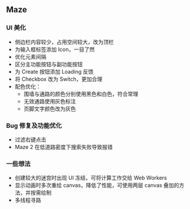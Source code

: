 ## Maze
### UI 美化
- 侧边栏内容较少，占用空间较大，改为顶栏
- 为输入框标签添加 Icon，一目了然
- 优化元素间隔
- 区分主功能按钮与副功能按钮
- 为 Create 按钮添加 Loading 反馈
- 将 Checkbox 改为 Switch，更加合理
- 配色优化：
    - 围墙与通路的颜色分别使用黑色和白色，符合常理
    - 无效通路使用灰色标注
    - 页脚文字颜色改为灰色

### Bug 修复及功能优化
- 过滤右键点击
- Maze 2 在低道路密度下搜索失败导致报错

### 一些想法
- 创建较大的迷宫时出现 UI 冻结，可将计算工作交给 Web Workers
- 显示动画时多次重绘 canvas，降低了性能，可使用两层 canvas 叠加的方法，并按需绘制
- 多线程寻路